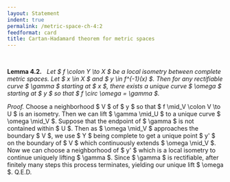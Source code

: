 ```yaml
---
layout: Statement
indent: true
permalink: /metric-space-ch-4:2
feedformat: card
title: Cartan-Hadamard theorem for metric spaces
---
```

<br>
		
**Lemma 4.2.** &nbsp; *Let $ f \colon Y \to X $ be a local isometry between complete metric spaces. Let $ x \in X $ and $ y \in f^{-1}(x) $. Then for any rectifiable curve $ \gamma $ starting at $ x $, there exists a unique curve $ \omega $ starting at $ y $ so that $ f \circ \omega = \gamma $.*


*Proof.* Choose a neighborhood $ V $ of $ y $ so that $ f \mid_V \colon V \to U $ is an isometry. Then we can lift $ \gamma \mid_U $ to a unique curve $ \omega \mid_V $. Suppose that the endpoint of $ \gamma $ is not contained within $ U $. Then as $ \omega \mid_V $ approaches the boundary $ V $, we use $ Y $ being complete to get a unique point $ y' $ on the boundary of $ V $ which continuously extends $ \omega \mid_V $.  Now we can choose a neighborhood of $ y' $ which is a local isometry to continue uniquely lifting $ \gamma $. Since $ \gamma $ is rectifiable, after finitely many steps this process terminates, yielding our unique lift $ \omega $. Q.E.D.